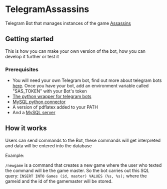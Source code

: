 # TelegramAssassins
Telegram Bot that manages instances of the game [Assassins](https://en.wikipedia.org/wiki/Assassin_(game))

## Getting started
This is how you can make your own version of the bot, how you can develop it further or test it

### Prerequisites
- You will need your own Telegram bot, find out more about telegram bots [here](https://core.telegram.org/bots). Once you have your bot, add an environment variable called "SAS_TOKEN" with your Bot's token
- [The python wrapper for telegram bots](https://github.com/python-telegram-bot/python-telegram-bot)
- [MySQL python connector](https://pypi.org/project/mysql-connector-python/)
- A version of pdflatex added to your PATH
- And a [MySQL server](https://dev.mysql.com/downloads/mysql/)

## How it works
Users can send commands to the Bot, these commands will get interpreted and data will be entered into the database

Example:

``/newgame`` is a command that creates a new game where the user who texted the command will be the game master. So the bot carries out this SQL query: ``INSERT INTO Games (id, master) VALUES (%s, %s);`` where the gameid and the id of the gamemaster will be stored.
